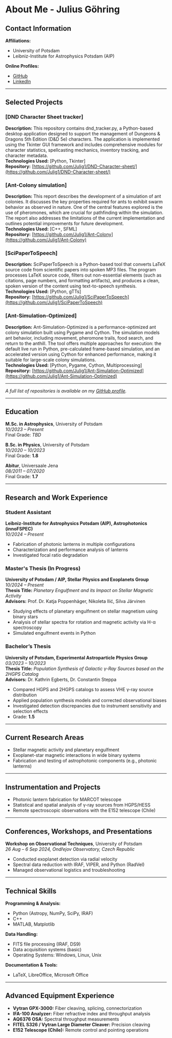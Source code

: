 # About Me - Julius Göhring

## Contact Information

**Affiliations:**
- University of Potsdam  
- Leibniz-Institute for Astrophysics Potsdam (AIP)

**Online Profiles:**
- [GitHub](https://github.com/Julig1)
- [LinkedIn](https://linkedin.com/in/yourusername)

---

## Selected Projects

### [DND Character Sheet tracker]
**Description:** This repository contains dnd_tracker.py, a Python-based desktop application designed to support the management of Dungeons & Dragons 5th Edition (D&D 5e) characters. The application is implemented using the Tkinter GUI framework and includes comprehensive modules for character statistics, spellcasting mechanics, inventory tracking, and character metadata.\
**Technologies Used:** [Python, Tkinter]\
**Repository:** [https://github.com/Julig1/DND-Character-sheet/](https://github.com/Julig1/DND-Character-sheet/)

### [Ant-Colony simulation]
**Description:** This report describes the development of a simulation of ant colonies. It discusses the key properties required for ants to exhibit swarm behavior as observed in nature. One of the central features explored is the use of pheromones, which are crucial for pathfinding within the simulation. The report also addresses the limitations of the current implementation and outlines potential improvements for future development.\
**Technologies Used:** [C++, SFML]\
**Repository:** [https://github.com/Julig1/Ant-Colony](https://github.com/Julig1/Ant-Colony)

### [SciPaperToSpeech]
**Description:** SciPaperToSpeech is a Python-based tool that converts LaTeX source code from scientific papers into spoken MP3 files. The program processes LaTeX source code, filters out non-essential elements (such as citations, page numbers, and formatting artifacts), and produces a clean, spoken version of the content using text-to-speech synthesis.\
**Technologies Used:** [Python, gTTs]\
**Repository:** [https://github.com/Julig1/SciPaperToSpeech](https://github.com/Julig1/SciPaperToSpeech)

### [Ant-Simulation-Optimized]
**Description:** Ant-Simulation-Optimized is a performance-optimized ant colony simulation built using Pygame and Cython. The simulation models ant behavior, including movement, pheromone trails, food search, and return to the anthill. The tool offers multiple approaches for execution: the default live run in Python, pre-calculated frame-based simulation, and an accelerated version using Cython for enhanced performance, making it suitable for large-scale colony simulations.\
**Technologies Used:** [Python, Pygame, Cython, Multiprocessing]
**Repository:** [https://github.com/Julig1/Ant-Simulation-Optimized](https://github.com/Julig1/Ant-Simulation-Optimized)

---

*A full list of repositories is available on my [GitHub profile](https://github.com/Julig1).*

---

## Education

**M.Sc. in Astrophysics**, University of Potsdam  
*10/2023 – Present*  
Final Grade: *TBD*

**B.Sc. in Physics**, University of Potsdam  
*10/2020 – 10/2023*  
Final Grade: **1.8**

**Abitur**, Universaale Jena  
*08/2011 – 07/2020*  
Final Grade: **1.7**

---

## Research and Work Experience

### Student Assistant  
**Leibniz-Institute for Astrophysics Potsdam (AIP), Astrophotonics (innoFSPEC)**  
*10/2024 – Present*  
- Fabrication of photonic lanterns in multiple configurations  
- Characterization and performance analysis of lanterns  
- Investigated focal ratio degradation

### Master's Thesis (In Progress)  
**University of Potsdam / AIP, Stellar Physics and Exoplanets Group**  
*10/2024 – Present*  
**Thesis Title:** *Planetary Engulfment and its Impact on Stellar Magnetic Activity*  
**Advisors:** Prof. Dr. Katja Poppenhäger, Nikoleta Ilić, Silva Järvinen  
- Studying effects of planetary engulfment on stellar magnetism using binary stars  
- Analysis of stellar spectra for rotation and magnetic activity via H-α spectroscopy  
- Simulated engulfment events in Python

### Bachelor’s Thesis  
**University of Potsdam, Experimental Astroparticle Physics Group**  
*03/2023 – 10/2023*  
**Thesis Title:** *Population Synthesis of Galactic γ-Ray Sources based on the 2HGPS Catalog*  
**Advisors:** Dr. Kathrin Egberts, Dr. Constantin Steppa  
- Compared HGPS and 2HGPS catalogs to assess VHE γ-ray source distribution  
- Applied population synthesis models and corrected observational biases  
- Investigated detection discrepancies due to instrument sensitivity and selection effects  
- Grade: **1.5**

---

## Current Research Areas

- Stellar magnetic activity and planetary engulfment  
- Exoplanet-star magnetic interactions in wide binary systems  
- Fabrication and testing of astrophotonic components (e.g., photonic lanterns)

---

## Instrumentation and Projects

- Photonic lantern fabrication for MARCOT telescope  
- Statistical and spatial analysis of γ-ray sources from HGPS/HESS  
- Remote spectroscopic observations with the E152 telescope (Chile)

---

## Conferences, Workshops, and Presentations

**Workshop on Observational Techniques**, University of Potsdam  
*26 Aug – 6 Sep 2024, Ondřejov Observatory, Czech Republic*  
- Conducted exoplanet detection via radial velocity  
- Spectral data reduction with IRAF, VIPER, and Python (RadVel)  
- Managed observational logistics and troubleshooting

---

## Technical Skills

**Programming & Analysis:**  
- Python (Astropy, NumPy, SciPy, IRAF)  
- C++  
- MATLAB, Matplotlib

**Data Handling:**  
- FITS file processing (IRAF, DS9)  
- Data acquisition systems (basic)  
- Operating Systems: Windows, Linux, Unix

**Documentation & Tools:**  
- LaTeX, LibreOffice, Microsoft Office  

---

## Advanced Equipment Experience

- **Vytran GPX-3000:** Fiber cleaving, splicing, connectorization  
- **IFA-100 Analyzer:** Fiber refractive index and throughput analysis  
- **AQ6376 OSA:** Spectral throughput measurements  
- **FITEL S326 / Vytran Large Diameter Cleaver:** Precision cleaving  
- **E152 Telescope (Chile):** Remote control and pointing operations
